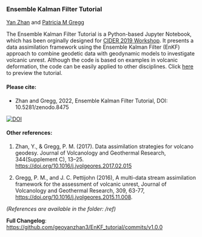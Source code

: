 ### Ensemble Kalman Filter Tutorial

[Yan Zhan](https://orcid.org/0000-0002-2623-3238) and [Patricia M Gregg](https://orcid.org/0000-0003-4081-1302)

The Ensemble Kalman Filter Tutorial is a Python-based Jupyter Notebook, which has been orginally designed for [CIDER 2019 Workshop](https://www.deep-earth.org/summer19). It presents a data assimilation framework using the Ensemble Kalman Filter (EnKF) approach to combine geodetic data with geodynamic models to investigate volcanic unrest. Although the code is based on examples in volcanic deformation, the code can be easily applied to other disciplines. Click [here](https://nbviewer.jupyter.org/github/geoyanzhan3/EnKF_tutorial/blob/master/ZhanGregg_EnKFTutorial_Frontiers2019.ipynb) to preview the tutorial.

#### Please cite:

- Zhan and Gregg, 2022, Ensemble Kalman Filter Tutorial, DOI: 10.5281/zenodo.8475

[![DOI](https://zenodo.org/badge/215086019.svg)](https://zenodo.org/badge/latestdoi/215086019)

#### Other references:

1. Zhan, Y., & Gregg, P. M. (2017). Data assimilation strategies for volcano geodesy. Journal of Volcanology and Geothermal Research, 344(Supplement C), 13–25. https://doi.org/10.1016/j.jvolgeores.2017.02.015

2. Gregg, P. M., and J. C. Pettijohn (2016), A multi-data stream assimilation framework for the assessment of volcanic unrest, Journal of Volcanology and Geothermal Research, 309, 63-77, https://doi.org/10.1016/j.jvolgeores.2015.11.008.

  *(References are available in the folder: /ref)*

**Full Changelog**: https://github.com/geoyanzhan3/EnKF_tutorial/commits/v1.0.0

